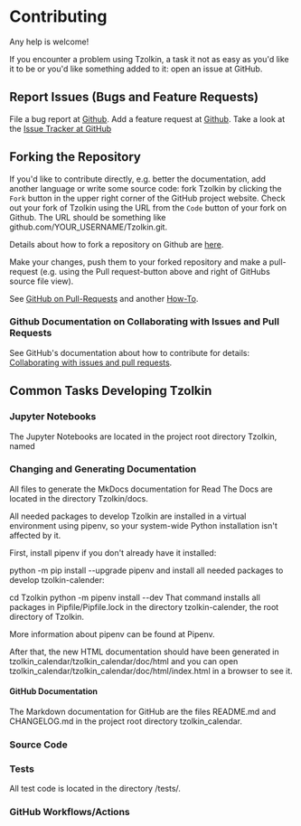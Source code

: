 # Contributing

Any help is welcome!

If you encounter a problem using Tzolkin, a task it not as easy as you'd like it to be or you'd like something added to it: open an issue at GitHub.

## Report Issues (Bugs and Feature Requests)

File a bug report at [Github](https://github.com/Release-Candidate/Tzolkin/issues/new?assignees=&labels=&template=bug_report.md&title=).
Add a feature request at [Github](https://github.com/Release-Candidate/Tzolkin/issues/new?assignees=&labels=&template=feature_request.md&title=).
Take a look at the [Issue Tracker at GitHub](https://github.com/Release-Candidate/Tzolkin/issues)

## Forking the Repository

If you'd like to contribute directly, e.g. better the documentation, add another language or write some source code: fork Tzolkin by clicking the `Fork` button in the upper right corner of the GitHub project website. Check out your fork of Tzolkin using the URL from the `Code` button of your fork on Github. The URL should be something like github.com/YOUR_USERNAME/Tzolkin.git.

Details about how to fork a repository on Github are [here](https://docs.github.com/en/github/getting-started-with-github/fork-a-repo).

Make your changes, push them to your forked repository and make a pull-request (e.g. using the Pull request-button above and right of GitHubs source file view).

See [GitHub on Pull-Requests](https://docs.github.com/en/github/collaborating-with-issues-and-pull-requests/proposing-changes-to-your-work-with-pull-requests) and another [How-To](https://github.com/MarcDiethelm/contributing/blob/master/README.md).

### Github Documentation on Collaborating with Issues and Pull Requests

See GitHub's documentation about how to contribute for details: [Collaborating with issues and pull requests](https://docs.github.com/en/github/collaborating-with-issues-and-pull-requests).

## Common Tasks Developing Tzolkin

### Jupyter Notebooks

The Jupyter Notebooks are located in the project root directory Tzolkin, named

### Changing and Generating Documentation

All files to generate the MkDocs documentation for Read The Docs are located in the directory Tzolkin/docs.


All needed packages to develop Tzolkin are installed in a virtual environment using pipenv, so your system-wide Python installation isn't affected by it.

First, install pipenv if you don't already have it installed:

python -m pip install --upgrade pipenv
and install all needed packages to develop tzolkin-calender:

cd Tzolkin
python -m pipenv install --dev
That command installs all packages in Pipfile/Pipfile.lock in the directory tzolkin-calender, the root directory of Tzolkin.

More information about pipenv can be found at Pipenv.

After that, the new HTML documentation should have been generated in tzolkin_calendar/tzolkin_calendar/doc/html and you can open tzolkin_calendar/tzolkin_calendar/doc/html/index.html in a browser to see it.

#### GitHub Documentation

The Markdown documentation for GitHub are the files README.md and CHANGELOG.md in the project root directory tzolkin_calendar.

### Source Code


### Tests

All test code is located in the directory /tests/.

### GitHub Workflows/Actions
